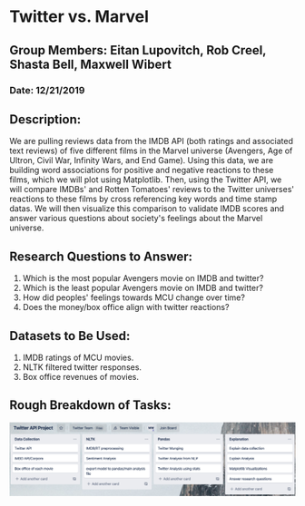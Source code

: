 # Twitter vs. Marvel 

## Group Members: Eitan Lupovitch, Rob Creel, Shasta Bell, Maxwell Wibert

### Date: 12/21/2019

## Description:
We are pulling reviews data from the IMDB API (both ratings and associated text reviews) of five different films in the Marvel universe (Avengers, Age of Ultron, Civil War, Infinity Wars, and End Game). Using this data, we are building word associations for positive and negative reactions to these films, which we will plot using Matplotlib. Then, using the Twitter API, we will compare IMDBs' and Rotten Tomatoes' reviews to the Twitter universes' reactions to these films by cross referencing key words and time stamp datas. We will then visualize this comparison to validate IMDB scores and answer various questions about society's feelings about the Marvel universe. 

## Research Questions to Answer:
1. Which is the most popular Avengers movie on IMDB and twitter?
2. Which is the least popular Avengers movie on IMDB and twitter?
3. How did peoples' feelings towards MCU change over time? 
4. Does the money/box office align with twitter reactions?

## Datasets to Be Used:
1. IMDB ratings of MCU movies.
2. NLTK filtered twitter responses. 
3. Box office revenues of movies. 

## Rough Breakdown of Tasks:
![Trello](Trello.png)

